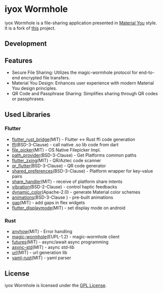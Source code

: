 # iyox Wormhole

iyox Wormhole is a file-sharing application presented in [Material You](https://m3.material.io/) style.
It is a fork of [this](https://gitlab.com/lukas-heiligenbrunner/wormhole) project.

## Development


## Features

- Secure File Sharing: Utilizes the magic-wormhole protocol for end-to-end encrypted file transfers.
- Material You Design: Enhances user experience with modern Material You design principles.
- QR Code and Passphrase Sharing: Simplifies sharing through QR codes or passphrases.

## Used Libraries

### Flutter

* [flutter_rust_bridge](https://github.com/fzyzcjy/flutter_rust_bridge)(MIT) - Flutter <-> Rust ffi code generation
* [ffi](https://pub.dev/packages/ffi)(BSD-3-Clause) - call native .so lib code from dart
* [file_picker](https://pub.dev/packages/file_picker)(MIT) - OS Native Filepicker Impl.
* [path_provider](https://pub.dev/packages/path_provider)(BSD-3-Clause) - Get Platforms common paths
* [flutter_zxing](https://pub.dev/packages/flutter_zxing)(MIT) - QR/Aztec code scanner
* [qr_flutter](https://pub.dev/packages/qr_flutter)(BSD-3-Clause) - QR code generator
* [shared_preferences](https://pub.dev/packages/shared_preferences)(BSD-3-Clause) - Platform wrapper for key-value pairs
* [share_handler](https://pub.dev/packages/share_handler)(MIT) - receive of platform share intents
* [vibration](https://pub.dev/packages/vibration)(BSD-2-Clause) - control haptic feedbacks
* [dynamic_color](https://pub.dev/packages/dynamic_color)(Apache-2.0) - generate Material color schemes
* [animations](https://pub.dev/packages/animations)(BSD-3-Clause ) - pre-built animations
* [gap](https://pub.dev/packages/gap)(MIT) - add gaps in flex widgets
* [flutter_displaymode](https://pub.dev/packages/flutter_displaymode)(MIT) - set display mode on android

### Rust

* [anyhow](https://crates.io/crates/anyhow)(MIT) - Error handling
* [magic-wormhole](https://crates.io/crates/magic-wormhole)(EUPL-1.2) - magic-wormhole client
* [futures](https://crates.io/crates/futures)(MIT) - async/await async programming
* [async-std](https://crates.io/crates/async-std)(MIT) - async std-lib
* [url](https://crates.io/crates/url)(MIT) - url generation lib
* [yaml-rust](https://crates.io/crates/yaml-rust)(MIT) - yaml parser


## License

iyox Wormhole is licensed under the [GPL License](LICENSE).
